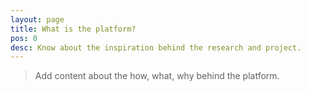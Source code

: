 ```yaml
---
layout: page
title: What is the platform?
pos: 0
desc: Know about the inspiration behind the research and project.
---
```


>Add content about the how, what, why behind the platform.
